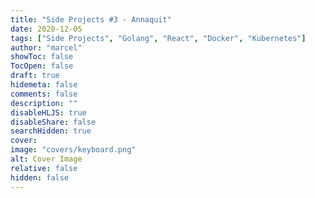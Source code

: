 ```yaml
---
title: "Side Projects #3 - Annaquit"
date: 2020-12-05
tags: ["Side Projects", "Golang", "React", "Docker", "Kubernetes"]
author: "marcel"
showToc: false
TocOpen: false
draft: true
hidemeta: false
comments: false
description: ""
disableHLJS: true
disableShare: false
searchHidden: true
cover:
image: "covers/keyboard.png"
alt: Cover Image
relative: false
hidden: false
---
```


